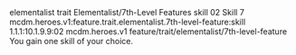 <ability>
  <metadata>
    <class>elementalist</class>
    <feature_type>trait</feature_type>
    <file_dpath>Elementalist/7th-Level Features</file_dpath>
    <item_id>skill</item_id>
    <item_index>02</item_index>
    <item_name>Skill</item_name>
    <level>7</level>
    <scc>mcdm.heroes.v1:feature.trait.elementalist.7th-level-feature:skill</scc>
    <scdc>1.1.1:10.1.9.9:02</scdc>
    <source>mcdm.heroes.v1</source>
    <type>feature/trait/elementalist/7th-level-feature</type>
  </metadata>
  <effects>
    <effect type="mundane">You gain one skill of your choice.</effect>
  </effects>
</ability>

